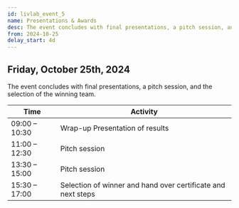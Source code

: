 ```yaml
---
id: livlab_event_5
name: Presentations & Awards
desc: The event concludes with final presentations, a pitch session, and the selection of the winning team.
from: 2024-10-25
delay_start: 4d
---
```


## Friday, October 25th, 2024
The event concludes with final presentations, a pitch session, and the selection of the winning team.

<table>
  <thead>
    <tr>
      <th>Time</th>
      <th>Activity</th>
    </tr>
  </thead>
  <tbody> 
    <tr>
      <td>09:00 – 10:30</td>
      <td> Wrap-up Presentation of results</td>
    </tr>
    <tr>
      <td>11:00 – 12:30</td>
      <td> Pitch session</td>
    </tr>
    <tr>
      <td>13:30 – 15:00</td>
      <td> Pitch session</td>
    </tr>
    <tr>
      <td>15:30 – 17:00</td>
      <td> Selection of winner and hand over certificate and next steps</td>
    </tr>
    
  </tbody>
</table>

